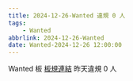 ```yaml
---
title: 2024-12-26-Wanted 違規 0 人
tags:
    - Wanted
abbrlink: 2024-12-26-Wanted
date: Wanted-2024-12-26 12:00:00
---
```

Wanted 板 [板規連結](https://www.ptt.cc/bbs/Wanted/M.1608829773.A.D3B.html)
昨天違規 0 人
